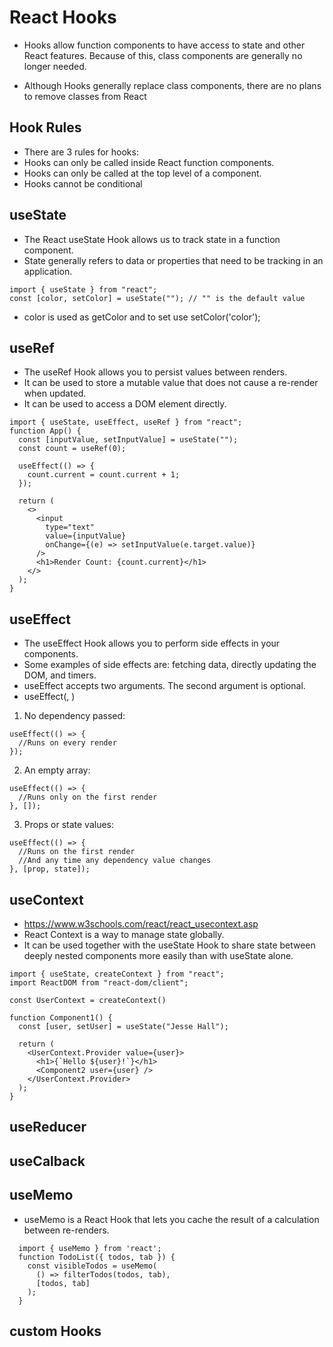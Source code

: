 # React Hooks

- Hooks allow function components to have access to state and other React features. Because of this, class components are generally no longer needed.

- Although Hooks generally replace class components, there are no plans to remove classes from React

## Hook Rules

- There are 3 rules for hooks:
- Hooks can only be called inside React function components.
- Hooks can only be called at the top level of a component.
- Hooks cannot be conditional

## useState

- The React useState Hook allows us to track state in a function component.
- State generally refers to data or properties that need to be tracking in an application.

```
import { useState } from "react";
const [color, setColor] = useState(""); // "" is the default value
```

- color is used as getColor and to set use setColor('color');

## useRef

- The useRef Hook allows you to persist values between renders.
- It can be used to store a mutable value that does not cause a re-render when updated.
- It can be used to access a DOM element directly.

```
import { useState, useEffect, useRef } from "react";
function App() {
  const [inputValue, setInputValue] = useState("");
  const count = useRef(0);

  useEffect(() => {
    count.current = count.current + 1;
  });

  return (
    <>
      <input
        type="text"
        value={inputValue}
        onChange={(e) => setInputValue(e.target.value)}
      />
      <h1>Render Count: {count.current}</h1>
    </>
  );
}
```

## useEffect
- The useEffect Hook allows you to perform side effects in your components.
- Some examples of side effects are: fetching data, directly updating the DOM, and timers.
- useEffect accepts two arguments. The second argument is optional.
- useEffect(<function>, <dependency>)
1. No dependency passed:
```
useEffect(() => {
  //Runs on every render
});
```
2. An empty array:
```
useEffect(() => {
  //Runs only on the first render
}, []);
```
3. Props or state values:
```
useEffect(() => {
  //Runs on the first render
  //And any time any dependency value changes
}, [prop, state]);
```
## useContext
- https://www.w3schools.com/react/react_usecontext.asp
- React Context is a way to manage state globally.
- It can be used together with the useState Hook to share state between deeply nested components more easily than with useState alone.
```
import { useState, createContext } from "react";
import ReactDOM from "react-dom/client";

const UserContext = createContext()

function Component1() {
  const [user, setUser] = useState("Jesse Hall");

  return (
    <UserContext.Provider value={user}>
      <h1>{`Hello ${user}!`}</h1>
      <Component2 user={user} />
    </UserContext.Provider>
  );
}
```
## useReducer

## useCalback

## useMemo
- useMemo is a React Hook that lets you cache the result of a calculation between re-renders.
```
  import { useMemo } from 'react';
  function TodoList({ todos, tab }) {
    const visibleTodos = useMemo(
      () => filterTodos(todos, tab),
      [todos, tab]
    );
  }
```
## custom Hooks
